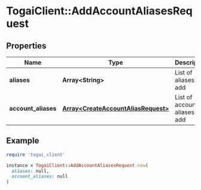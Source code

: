 # TogaiClient::AddAccountAliasesRequest

## Properties

| Name | Type | Description | Notes |
| ---- | ---- | ----------- | ----- |
| **aliases** | **Array&lt;String&gt;** | List of aliases to add | [optional] |
| **account_aliases** | [**Array&lt;CreateAccountAliasRequest&gt;**](CreateAccountAliasRequest.md) | List of account aliases to add | [optional] |

## Example

```ruby
require 'togai_client'

instance = TogaiClient::AddAccountAliasesRequest.new(
  aliases: null,
  account_aliases: null
)
```

